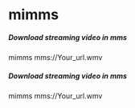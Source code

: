 # mimms

##### Download streaming video in mms

   mimms   mms://Your_url.wmv

##### Download streaming video in mms

   mimms   mms://Your_url.wmv
